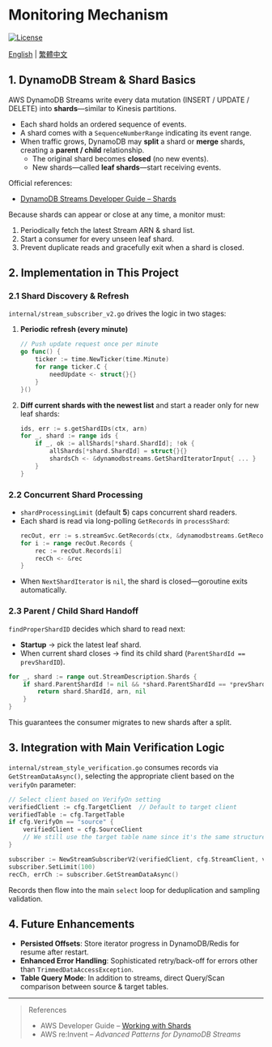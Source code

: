 # Monitoring Mechanism

[![License](https://img.shields.io/badge/License-Apache%202.0-blue.svg)](https://opensource.org/licenses/Apache-2.0)

[English](monitoring_mechanism.md) | [繁體中文](monitoring_mechanism_tw.md)

## 1. DynamoDB Stream & Shard Basics

AWS DynamoDB Streams write every data mutation (INSERT / UPDATE / DELETE) into **shards**—similar to Kinesis partitions.

* Each shard holds an ordered sequence of events.
* A shard comes with a `SequenceNumberRange` indicating its event range.
* When traffic grows, DynamoDB may **split** a shard or **merge** shards, creating a **parent / child** relationship.
  * The original shard becomes **closed** (no new events).
  * New shards—called **leaf shards**—start receiving events.

Official references:
* [DynamoDB Streams Developer Guide – Shards](https://docs.aws.amazon.com/amazondynamodb/latest/developerguide/Streams.html)

Because shards can appear or close at any time, a monitor must:
1. Periodically fetch the latest Stream ARN & shard list.
2. Start a consumer for every unseen leaf shard.
3. Prevent duplicate reads and gracefully exit when a shard is closed.

## 2. Implementation in This Project

### 2.1 Shard Discovery & Refresh

`internal/stream_subscriber_v2.go` drives the logic in two stages:

1. **Periodic refresh (every minute)**
   ```go
   // Push update request once per minute
   go func() {
       ticker := time.NewTicker(time.Minute)
       for range ticker.C {
           needUpdate <- struct{}{}
       }
   }()
   ```
2. **Diff current shards with the newest list** and start a reader only for new leaf shards:
   ```go
   ids, err := s.getShardIDs(ctx, arn)
   for _, shard := range ids {
       if _, ok := allShards[*shard.ShardId]; !ok {
           allShards[*shard.ShardId] = struct{}{}
           shardsCh <- &dynamodbstreams.GetShardIteratorInput{ ... }
       }
   }
   ```

### 2.2 Concurrent Shard Processing

* `shardProcessingLimit` (default **5**) caps concurrent shard readers.
* Each shard is read via long-polling `GetRecords` in `processShard`:
  ```go
  recOut, err := s.streamSvc.GetRecords(ctx, &dynamodbstreams.GetRecordsInput{ ... })
  for i := range recOut.Records {
      rec := recOut.Records[i]
      recCh <- &rec
  }
  ```
* When `NextShardIterator` is `nil`, the shard is closed—goroutine exits automatically.

### 2.3 Parent / Child Shard Handoff

`findProperShardID` decides which shard to read next:
* **Startup** → pick the latest leaf shard.
* When current shard closes → find its child shard (`ParentShardId == prevShardID`).

```go
for _, shard := range out.StreamDescription.Shards {
    if shard.ParentShardId != nil && *shard.ParentShardId == *prevShardID {
        return shard.ShardId, arn, nil
    }
}
```

This guarantees the consumer migrates to new shards after a split.

## 3. Integration with Main Verification Logic

`internal/stream_style_verification.go` consumes records via `GetStreamDataAsync()`, selecting the appropriate client based on the `verifyOn` parameter:
```go
// Select client based on VerifyOn setting
verifiedClient := cfg.TargetClient  // Default to target client
verifiedTable := cfg.TargetTable
if cfg.VerifyOn == "source" {
    verifiedClient = cfg.SourceClient
    // We still use the target table name since it's the same structure in both accounts
}

subscriber := NewStreamSubscriberV2(verifiedClient, cfg.StreamClient, verifiedTable)
subscriber.SetLimit(100)
recCh, errCh := subscriber.GetStreamDataAsync()
```

Records then flow into the main `select` loop for deduplication and sampling validation.

## 4. Future Enhancements

* **Persisted Offsets**: Store iterator progress in DynamoDB/Redis for resume after restart.
* **Enhanced Error Handling**: Sophisticated retry/back-off for errors other than `TrimmedDataAccessException`.
* **Table Query Mode**: In addition to streams, direct Query/Scan comparison between source & target tables.

---

> References
> * AWS Developer Guide – [Working with Shards](https://docs.aws.amazon.com/amazondynamodb/latest/developerguide/Streams.html)
> * AWS re:Invent – *Advanced Patterns for DynamoDB Streams* 